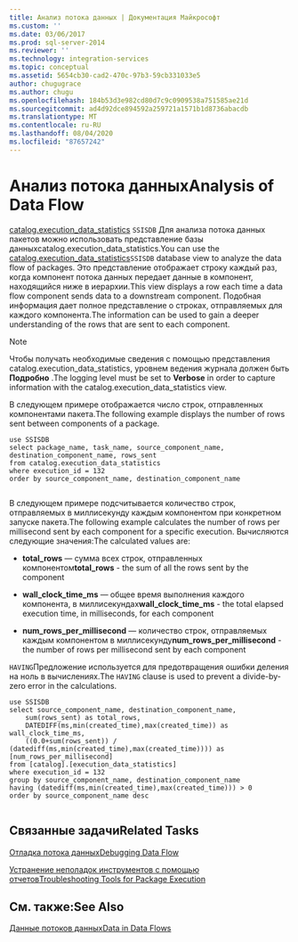 ```yaml
---
title: Анализ потока данных | Документация Майкрософт
ms.custom: ''
ms.date: 03/06/2017
ms.prod: sql-server-2014
ms.reviewer: ''
ms.technology: integration-services
ms.topic: conceptual
ms.assetid: 5654cb30-cad2-470c-97b3-59cb331033e5
author: chugugrace
ms.author: chugu
ms.openlocfilehash: 184b53d3e982cd80d7c9c0909538a751585ae21d
ms.sourcegitcommit: ad4d92dce894592a259721a1571b1d8736abacdb
ms.translationtype: MT
ms.contentlocale: ru-RU
ms.lasthandoff: 08/04/2020
ms.locfileid: "87657242"
---
```

# <a name="analysis-of-data-flow"></a><span data-ttu-id="7ed2f-102">Анализ потока данных</span><span class="sxs-lookup"><span data-stu-id="7ed2f-102">Analysis of Data Flow</span></span>
  <span data-ttu-id="7ed2f-103">[catalog.execution_data_statistics](../relational-databases/statistics/statistics.md) `SSISDB` Для анализа потока данных пакетов можно использовать представление базы данныхcatalog.execution_data_statistics.</span><span class="sxs-lookup"><span data-stu-id="7ed2f-103">You can use the [catalog.execution_data_statistics](../relational-databases/statistics/statistics.md)`SSISDB` database view to analyze the data flow of packages.</span></span> <span data-ttu-id="7ed2f-104">Это представление отображает строку каждый раз, когда компонент потока данных передает данные в компонент, находящийся ниже в иерархии.</span><span class="sxs-lookup"><span data-stu-id="7ed2f-104">This view displays a row each time a data flow component sends data to a downstream component.</span></span> <span data-ttu-id="7ed2f-105">Подобная информация дает полное представление о строках, отправляемых для каждого компонента.</span><span class="sxs-lookup"><span data-stu-id="7ed2f-105">The information can be used to gain a deeper understanding of the rows that are sent to each component.</span></span>  
  
> [!NOTE]  
>  <span data-ttu-id="7ed2f-106">Чтобы получать необходимые сведения с помощью представления catalog.execution_data_statistics, уровнем ведения журнала должен быть **Подробно** .</span><span class="sxs-lookup"><span data-stu-id="7ed2f-106">The logging level must be set to **Verbose** in order to capture information with the catalog.execution_data_statistics view.</span></span>  
  
 <span data-ttu-id="7ed2f-107">В следующем примере отображается число строк, отправленных компонентами пакета.</span><span class="sxs-lookup"><span data-stu-id="7ed2f-107">The following example displays the number of rows sent between components of a package.</span></span>  
  
```  
use SSISDB  
select package_name, task_name, source_component_name, destination_component_name, rows_sent  
from catalog.execution_data_statistics  
where execution_id = 132  
order by source_component_name, destination_component_name  
  
```  
  
 <span data-ttu-id="7ed2f-108">В следующем примере подсчитывается количество строк, отправляемых в миллисекунду каждым компонентом при конкретном запуске пакета.</span><span class="sxs-lookup"><span data-stu-id="7ed2f-108">The following example calculates the number of rows per millisecond sent by each component for a specific execution.</span></span> <span data-ttu-id="7ed2f-109">Вычисляются следующие значения:</span><span class="sxs-lookup"><span data-stu-id="7ed2f-109">The calculated values are:</span></span>  
  
-   <span data-ttu-id="7ed2f-110">**total_rows** — сумма всех строк, отправленных компонентом</span><span class="sxs-lookup"><span data-stu-id="7ed2f-110">**total_rows** - the sum of all the rows sent by the component</span></span>  
  
-   <span data-ttu-id="7ed2f-111">**wall_clock_time_ms** — общее время выполнения каждого компонента, в миллисекундах</span><span class="sxs-lookup"><span data-stu-id="7ed2f-111">**wall_clock_time_ms** - the total elapsed execution time, in milliseconds, for each component</span></span>  
  
-   <span data-ttu-id="7ed2f-112">**num_rows_per_millisecond** — количество строк, отправляемых каждым компонентом в миллисекунду</span><span class="sxs-lookup"><span data-stu-id="7ed2f-112">**num_rows_per_millisecond** - the number of rows per millisecond sent by each component</span></span>  
  
 <span data-ttu-id="7ed2f-113">`HAVING`Предложение используется для предотвращения ошибки деления на ноль в вычислениях.</span><span class="sxs-lookup"><span data-stu-id="7ed2f-113">The `HAVING` clause is used to prevent a divide-by-zero error in the calculations.</span></span>  
  
```  
use SSISDB  
select source_component_name, destination_component_name,  
    sum(rows_sent) as total_rows,  
    DATEDIFF(ms,min(created_time),max(created_time)) as wall_clock_time_ms,  
    ((0.0+sum(rows_sent)) / (datediff(ms,min(created_time),max(created_time)))) as [num_rows_per_millisecond]  
from [catalog].[execution_data_statistics]  
where execution_id = 132  
group by source_component_name, destination_component_name  
having (datediff(ms,min(created_time),max(created_time))) > 0  
order by source_component_name desc  
  
```  
  
## <a name="related-tasks"></a><span data-ttu-id="7ed2f-114">Связанные задачи</span><span class="sxs-lookup"><span data-stu-id="7ed2f-114">Related Tasks</span></span>  
 [<span data-ttu-id="7ed2f-115">Отладка потока данных</span><span class="sxs-lookup"><span data-stu-id="7ed2f-115">Debugging Data Flow</span></span>](troubleshooting/debugging-data-flow.md)  
  
 [<span data-ttu-id="7ed2f-116">Устранение неполадок инструментов с помощью отчетов</span><span class="sxs-lookup"><span data-stu-id="7ed2f-116">Troubleshooting Tools for Package Execution</span></span>](troubleshooting/troubleshooting-tools-for-package-execution.md)  
  
## <a name="see-also"></a><span data-ttu-id="7ed2f-117">См. также:</span><span class="sxs-lookup"><span data-stu-id="7ed2f-117">See Also</span></span>  
 [<span data-ttu-id="7ed2f-118">Данные потоков данных</span><span class="sxs-lookup"><span data-stu-id="7ed2f-118">Data in Data Flows</span></span>](data-flow/data-in-data-flows.md)  
  
  
